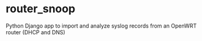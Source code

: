 # router_snoop
Python Django app to import and analyze syslog records from an OpenWRT router (DHCP and DNS)
